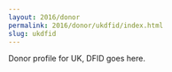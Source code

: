 ```yaml
---
layout: 2016/donor
permalink: 2016/donor/ukdfid/index.html
slug: ukdfid
---
```


Donor profile for UK, DFID goes here.
